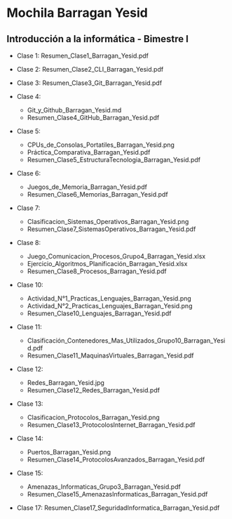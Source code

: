 # Mochila Barragan Yesid

## Introducción a la informática - Bimestre I

* Clase 1: Resumen_Clase1_Barragan_Yesid.pdf

* Clase 2: Resumen_Clase2_CLI_Barragan_Yesid.pdf

* Clase 3: Resumen_Clase3_Git_Barragan_Yesid.pdf

* Clase 4:
  * Git_y_Github_Barragan_Yesid.md
  * Resumen_Clase4_GitHub_Barragan_Yesid.pdf

* Clase 5:
  * CPUs_de_Consolas_Portatiles_Barragan_Yesid.png
  * Práctica_Comparativa_Barragan_Yesid.pdf
  * Resumen_Clase5_EstructuraTecnologia_Barragan_Yesid.pdf

* Clase 6:
  * Juegos_de_Memoria_Barragan_Yesid.pdf
  * Resumen_Clase6_Memorias_Barragan_Yesid.pdf

* Clase 7:
  * Clasificacion_Sistemas_Operativos_Barragan_Yesid.png
  * Resumen_Clase7_SistemasOperativos_Barragan_Yesid.pdf

* Clase 8:
  * Juego_Comunicacion_Procesos_Grupo4_Barragan_Yesid.xlsx
  * Ejercicio_Algoritmos_Planificación_Barragan_Yesid.xlsx
  * Resumen_Clase8_Procesos_Barragan_Yesid.pdf

* Clase 10:
  * Actividad_N°1_Practicas_Lenguajes_Barragan_Yesid.png
  * Actividad_N°2_Practicas_Lenguajes_Barragan_Yesid.png
  * Resumen_Clase10_Lenguajes_Barragan_Yesid.pdf

* Clase 11:
  * Clasificación_Contenedores_Mas_Utilizados_Grupo10_Barragan_Yesid.pdf
  * Resumen_Clase11_MaquinasVirtuales_Barragan_Yesid.pdf

* Clase 12:
  * Redes_Barragan_Yesid.jpg
  * Resumen_Clase12_Redes_Barragan_Yesid.pdf

* Clase 13:
  * Clasificacion_Protocolos_Barragan_Yesid.png
  * Resumen_Clase13_ProtocolosInternet_Barragan_Yesid.pdf

* Clase 14:
  * Puertos_Barragan_Yesid.png
  * Resumen_Clase14_ProtocolosAvanzados_Barragan_Yesid.pdf

* Clase 15:
  * Amenazas_Informaticas_Grupo3_Barragan_Yesid.pdf
  * Resumen_Clase15_AmenazasInformaticas_Barragan_Yesid.pdf

* Clase 17: Resumen_Clase17_SeguridadInformatica_Barragan_Yesid.pdf
